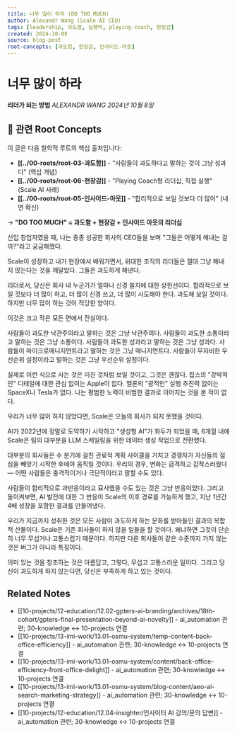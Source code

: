 ```yaml
---
title: 너무 많이 하라 (DO TOO MUCH)
author: Alexandr Wang (Scale AI CEO)
tags: [leadership, 과도함, 실행력, playing-coach, 현장감]
created: 2024-10-08
source: blog-post
root-concepts: [과도함, 현장감, 인사이드-아웃]
---
```


# 너무 많이 하라
**리더가 되는 방법**
*ALEXANDR WANG*
*2024년 10월 8일*

## 🌳 관련 Root Concepts

이 글은 다음 철학적 루트의 핵심 출처입니다:

- **[[../00-roots/root-03-과도함]]** - "사람들이 과도하다고 말하는 것이 그냥 성과다" (핵심 개념)
- **[[../00-roots/root-06-현장감]]** - "Playing Coach형 리더십, 직접 실행" (Scale AI 사례)
- **[[../00-roots/root-05-인사이드-아웃]]** - "합리적으로 보일 것보다 더 많이" (내면 확신)

→ **"DO TOO MUCH" = 과도함 + 현장감 + 인사이드 아웃의 리더십**

신입 창업자였을 때, 나는 종종 성공한 회사의 CEO들을 보며 "그들은 어떻게 해내는 걸까?"라고 궁금해했다.

Scale이 성장하고 내가 현장에서 배워가면서, 위대한 조직의 리더들은 절대 그냥 해내지 않는다는 것을 깨달았다. 그들은 과도하게 해낸다.

리더로서, 당신은 회사 내 누군가가 얼마나 신경 쓸지에 대한 상한선이다. 합리적으로 보일 것보다 더 많이 하고, 더 많이 신경 쓰고, 더 많이 시도해야 한다. 과도해 보일 것이다. 하지만 너무 많이 하는 것이 적당한 양이다.

이것은 크고 작은 모든 면에서 진실이다.

사람들이 과도한 낙관주의라고 말하는 것은 그냥 낙관주의다.
사람들이 과도한 소통이라고 말하는 것은 그냥 소통이다.
사람들이 과도한 성과라고 말하는 것은 그냥 성과다.
사람들이 마이크로매니지먼트라고 말하는 것은 그냥 매니지먼트다.
사람들이 무자비한 우선순위 설정이라고 말하는 것은 그냥 우선순위 설정이다.

실제로 이런 식으로 사는 것은 미친 것처럼 보일 것이고, 그것은 괜찮다. 잡스의 "강박적인" 디테일에 대한 관심 없이는 Apple이 없다. 엘론의 "광적인" 실행 추진력 없이는 SpaceX나 Tesla가 없다. 나는 평범한 노력이 비범한 결과로 이어지는 것을 본 적이 없다.

우리가 너무 많이 하지 않았다면, Scale은 오늘의 회사가 되지 못했을 것이다.

AI가 2022년에 정말로 도약하기 시작하고 "생성형 AI"가 화두가 되었을 때, 6개월 내에 Scale은 팀의 대부분을 LLM 스케일링을 위한 데이터 생성 작업으로 전환했다.

대부분의 회사들은 수 분기에 걸친 관료적 계획 사이클을 거치고 경쟁자가 자신들의 점심을 빼앗기 시작한 후에야 움직일 것이다. 우리의 경우, 변화는 급격하고 갑작스러웠다 — 어떤 사람들은 충격적이거나 극단적이라고 말할 수도 있다.

사람들이 합리적으로 과반응이라고 묘사했을 수도 있는 것은 그냥 반응이었다. 그리고 돌이켜보면, AI 발전에 대한 그 반응이 Scale의 이후 경로를 가능하게 했고, 지난 1년간 4배 성장을 포함한 결과를 만들어냈다.

우리가 지금까지 성취한 것은 모든 사람이 과도하게 하는 문화를 받아들인 결과의 복합적 산물이다. Scale은 기존 회사들이 하지 않을 일들을 할 것이다. 왜냐하면 그것이 단순히 너무 무섭거나 고통스럽기 때문이다. 하지만 다른 회사들이 같은 수준까지 가지 않는 것은 버그가 아니라 특징이다.

의미 있는 것을 창조하는 것은 아름답고, 그렇다, 무섭고 고통스러운 일이다. 그리고 당신이 과도하게 하지 않는다면, 당신은 부족하게 하고 있는 것이다.

## Related Notes

- [[10-projects/12-education/12.02-gpters-ai-branding/archives/18th-cohort/gpters-final-presentation-beyond-ai-novelty]] - ai_automation 관련; 30-knowledge ↔ 10-projects 연결
- [[10-projects/13-imi-work/13.01-osmu-system/temp-content-back-office-efficiency]] - ai_automation 관련; 30-knowledge ↔ 10-projects 연결
- [[10-projects/13-imi-work/13.01-osmu-system/content/back-office-efficiency-front-office-delight]] - ai_automation 관련; 30-knowledge ↔ 10-projects 연결
- [[10-projects/13-imi-work/13.01-osmu-system/blog-content/aeo-ai-search-marketing-strategy]] - ai_automation 관련; 30-knowledge ↔ 10-projects 연결
- [[10-projects/12-education/12.04-insighter/인사이터 AI 강의/문의 답변]] - ai_automation 관련; 30-knowledge ↔ 10-projects 연결
